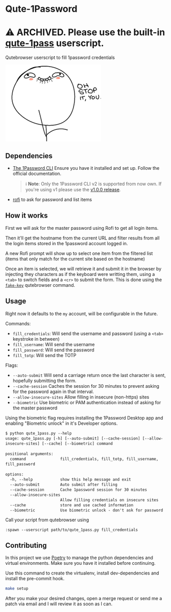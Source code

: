 # Qute-1Password

# ⚠️ ARCHIVED. Please use the built-in [qute-1pass](https://github.com/qutebrowser/qutebrowser/blob/main/misc/userscripts/qute-1pass) userscript.

Qutebrowser userscript to fill 1password credentials

![Oh, stop it! you...](.readme/stopityou.png)

## Dependencies


- [The 1Password CLI](https://support.1password.com/command-line-getting-started/)
  Ensure you have it installed and set up. Follow the official documentation.
  > ℹ️ **Note**: Only the 1Password CLI v2 is supported from now own. If you're using v1 please use the [v1.0.0 release](https://github.com/fmartingr/qute-1password/releases/tag/v1.0.0).
- [rofi](https://github.com/davatorium/rofi) to ask for password and list items

## How it works

First we will ask for the master password using Rofi to get all login items.

Then it'll get the hostname from the current URL and filter results from all the login items stored in the 1password account logged in.

A new Rofi prompt will show up to select one item from the filtered list (items that only match for the current site based on the hostname)

Once an item is selected, we will retrieve it and submit it in the browser by injecting they characters as if the keyboard were writting them, using a `<tab>` to switch fields and a `<cr>` to submit the form. This is done using the [`fake-key`](https://qutebrowser.org/doc/help/commands.html#fake-key) qutebrowser command.

## Usage

Right now it defaults to the `my` account, will be configurable in the future.

Commands:
- `fill_credentials`: Will send the username and password (using a `<tab>` keystroke in between)
- `fill_username`: Will send the username
- `fill_password`: Will send the password
- `fill_totp`: Will send the TOTP

Flags:
- `--auto-submit` Will send a carriage return once the last character is sent, hopefully submitting the form.
- `--cache-session` Caches the session for 30 minutes to prevent asking for the password again in that interval.
- `--allow-insecure-sites` Allow filling in insecure (non-https) sites
- `--biometric` Use biometric or PAM authentication instead of asking for the master password

Using the biometric flag requires installing the 1Password Desktop app and enabling "Biometric unlock" in it's Developer options.

```
$ python qute_1pass.py --help
usage: qute_1pass.py [-h] [--auto-submit] [--cache-session] [--allow-insecure-sites] [--cache] [--biometric] command

positional arguments:
  command               fill_credentials, fill_totp, fill_username, fill_password

options:
  -h, --help            show this help message and exit
  --auto-submit         Auto submit after filling
  --cache-session       Cache 1password session for 30 minutes
  --allow-insecure-sites
                        Allow filling credentials on insecure sites
  --cache               store and use cached information
  --biometric           Use biometric unlock - don't ask for password
```

Call your script from qutebrowser using

```
:spawn --userscript path/to/qute_1pass.py fill_credentials
```

## Contributing

In this project we use [Poetry](https://python-poetry.org/) to manage the python dependencies and virtual environments. Make sure you have it installed before continuing.

Use this command to create the virtualenv, install dev-dependencies and
install the pre-commit hook.

``` bash
make setup
```

After you make your desired changes, open a merge request or send me a patch via email and I will review it as soon as I can.
